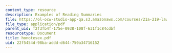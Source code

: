 ```yaml
---
content_type: resource
description: Examples of Reading Summaries
file: https://ol-ocw-studio-app-qa.s3.amazonaws.com/courses/21a-219-law-and-society-spring-2003/22f5454d98baadddd644750a34716152_honotesex.pdf
file_type: application/pdf
parent_uid: f2f3fb4f-175e-0938-108f-631f1c84cdbf
resourcetype: Document
title: honotesex.pdf
uid: 22f5454d-98ba-addd-d644-750a34716152
---
```

